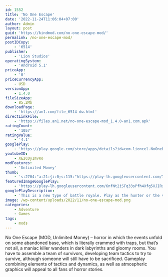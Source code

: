 ```yaml
---
id: 1552
title: 'No One Escape'
date: '2022-11-24T11:06:04+07:00'
author: Admin
layout: post
guid: 'https://kindmod.com/no-one-escape-mod/'
permalink: /no-one-escape-mod/
postIDCopy:
    - '6514'
publisher:
    - 'Lion Studios'
operatingSystem:
    - 'Android 5.1'
priceApp:
    - '0'
priceCurrencyApp:
    - USD
versionApp:
    - 1.4.0
fileSizeApp:
    - 85.2Mb
downloadPage:
    - 'https://an1.com/file_6514-dw.html'
directLinkFile:
    - 'https://files.an1.net/no-one-escape-mod_1.4.0-an1.com.apk'
ratingCount:
    - '1057'
ratingValue:
    - '4.1'
googlePlay:
    - 'https://play.google.com/store/apps/details?id=com.lioncel.NoOneEscape'
youtubeID:
    - XE2COy1mvKo
modFeatures:
    - 'Unlimited Money'
thumb:
    - 's:2704:"a:21:{i:0;s:115:"https://play-lh.googleusercontent.com/7oOmnoTDOO-meFsF3ynkXGNSH6K7PsMQSV-R_OQzgPdcGJCZ6FbQGOlLT0uBswMUvmA=w526-h296";i:1;s:114:"https://play-lh.googleusercontent.com/-S2tm3CJkm4o_jXRQuir_dC7noFEURlTcVhcmsmdHfkgB0DJQqs3aue2tDb54Yfifw=w526-h296";i:2;s:115:"https://play-lh.googleusercontent.com/kfhZNa05qq-caAHm3pfKgfhtS_mAPNuldREIrU8qPwRlVNaNR7gqajxytF6VHE3wTiI=w526-h296";i:3;s:116:"https://play-lh.googleusercontent.com/H0aKj7IPVimdVm7CWLLGSOhIDr43rLdkyqo0JlRCtFtnDACgvu7RlutWCqm-ifyFMzjX=w526-h296";i:4;s:115:"https://play-lh.googleusercontent.com/IzHEwxHX-IuyoMnmYlfnLMbpRovRs1gv6x3HReed-zn90nVpLQmUs8HwDwS47Fm20gM=w526-h296";i:5;s:115:"https://play-lh.googleusercontent.com/VJrnB_EGedEN3IR35RjBJ30p6Rzjskp4ru8nWZEn_nZO_vxqXG0Xd_IV05TvmnyK69Q=w526-h296";i:6;s:114:"https://play-lh.googleusercontent.com/K7ZtgZhEYUHCThQQQ_fm1N8_LZVmgUQnRNlOv2sREk-A508JpM8C6kvWHfij0oFfhw=w526-h296";i:7;s:116:"https://play-lh.googleusercontent.com/Aem69VFpnkQK3YW2avO4NBs8tXVg7miUvZc9qGLmld-9Ng01gzp1MgymMUbUdpX1qx0l=w526-h296";i:8;s:112:"https://play-lh.googleusercontent.com/jQmyCcE9PTC5IBiR-jmxFmM4MfOVKaU2RzVBK2ZVcTBhYi_13K4h3Q0HuBqv8vJm=w526-h296";i:9;s:115:"https://play-lh.googleusercontent.com/RNcVvCZU2mwoQYkDyHzGkJhABZG5NbG1CDnBdyYAUCI1sksRgPMc02ayOJy3QRxbLQ8=w526-h296";i:10;s:114:"https://play-lh.googleusercontent.com/gQtDb5txYmsEG157O-m7wlTJwVmX7bhVWJohBZF130NUYfhJJN3KetYAcYAx7A1LAA=w526-h296";i:11;s:115:"https://play-lh.googleusercontent.com/tMz0Znq0BlQCFmH8rdvmJAhBThlZ0JJJBrOCmqAGAy2VlKEJRenivzBl6Jcv0xAwJdg=w526-h296";i:12;s:115:"https://play-lh.googleusercontent.com/tkHBQNSDdmza4IN_W6loZU0asWMI-QepYlymT439K3ev3RK35BW6rvN2WRTln0p4A8g=w526-h296";i:13;s:115:"https://play-lh.googleusercontent.com/dPlnTHofH2Pa6p-tguJf9gPdE_LZ16lcpY2dCKVEyF7C-WSpUoy2uVL9YAd0m7EDQ50=w526-h296";i:14;s:116:"https://play-lh.googleusercontent.com/y-425Pd0fOjjqE9cN_GFufpTR5dKhKP_gyyD2BN4a1gjgVxyRnssvn4NMlSZPoR6vw4s=w526-h296";i:15;s:116:"https://play-lh.googleusercontent.com/NEN0nCvT2EkWZQs-KEPJqqSmJEcb2mcoxhzSVDc75MRoIn05AgLexeDrmt0lwrjSjokL=w526-h296";i:16;s:115:"https://play-lh.googleusercontent.com/7lA9CWOxj5ShFo7hWJrctNXos1Zs0MZMbB_httWifp1XlQcfm2nIaAeEqz8MFtabS8c=w526-h296";i:17;s:115:"https://play-lh.googleusercontent.com/HESOQIan4lpUJqRpEq0YSqSIuWHj93f7V_JUCMuINYNqEaSO9LirZmqV0FyNm8Y8dOI=w526-h296";i:18;s:114:"https://play-lh.googleusercontent.com/qJbA0QKimxwEdM29o9zHXMY0sPE1E9TXUIXwsK4LPXLEq07h_VVT4nsRBXtAvV1blw=w526-h296";i:19;s:116:"https://play-lh.googleusercontent.com/6jm_c7uTQgwt2SKMN50L-PqfzLXVkmfybX907yP97V6t18vty2Pmf7vHrXVrpRS7aHBq=w526-h296";i:20;s:115:"https://play-lh.googleusercontent.com/QPQ1AIFnjGSI_jkc9DxzT8Z1hYKln0ygWLZ_R3RsOjomdmo07MCOwvNpidksE8gMWUo=w526-h296";}";'
featuredImageGooglePlay:
    - 'https://play-lh.googleusercontent.com/6nfNt2iSFq33sPfh4Xfg5XJIRze8qQP2w9JSBt6xRdIMOYcv43LHv8m1bIrd3v4ueTI'
googlePlayDescription:
    - 'This is a new type of battle royale. Play as the hunter or the victim - the killer or the prey! This is like hide-n-seek but with dire consequences. Players will run around a labyrinth either trying to survive or hunt them down. The clock is ticking. Do you have what it takes to survive this arena?Danger lurks behind every corner. Do you have what it takes to survive the suspense. Or do you have the mindset to find and take everyone down! You have to act quickly because time will run out. Can you reach the next stage in the battle of survival?.1.  Simple but addicting mechanics.'
image: /wp-content/uploads/2022/11/no-one-escape-mod.png
categories:
    - Adventure
    - Games
tags:
    - mods
---
```


No One Escape (MOD, Unlimited Money) – horror in which the events unfold on some abandoned base, which is literally crammed with traps, but that’s not all, a maniac killer wanders in dark labyrinths and gloomy rooms. You have to assemble a team of survivors, developing team tactics to try to survive, although someone will still have to be sacrificed. Gameplay combining elements of tactics and dynamics, as well as atmospheric graphics will appeal to all fans of horror stories.